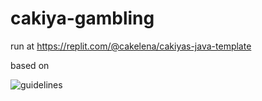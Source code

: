 # cakiya-gambling
run at https://replit.com/@cakelena/cakiyas-java-template

based on 

![guidelines](https://imgur.com/XhuJqP9)
